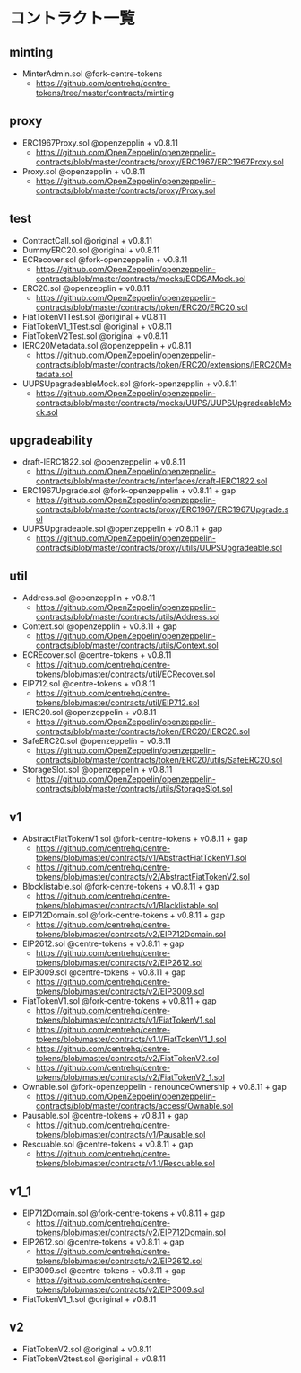 # コントラクト一覧
## minting
- MinterAdmin.sol @fork-centre-tokens
  - https://github.com/centrehq/centre-tokens/tree/master/contracts/minting
## proxy
- ERC1967Proxy.sol @openzepplin + v0.8.11
  - https://github.com/OpenZeppelin/openzeppelin-contracts/blob/master/contracts/proxy/ERC1967/ERC1967Proxy.sol
- Proxy.sol @openzepplin + v0.8.11
  - https://github.com/OpenZeppelin/openzeppelin-contracts/blob/master/contracts/proxy/Proxy.sol

## test
- ContractCall.sol @original + v0.8.11
- DummyERC20.sol @original + v0.8.11
- ECRecover.sol @fork-openzeppelin + v0.8.11
  - https://github.com/OpenZeppelin/openzeppelin-contracts/blob/master/contracts/mocks/ECDSAMock.sol
- ERC20.sol @openzepplin + v0.8.11
  - https://github.com/OpenZeppelin/openzeppelin-contracts/blob/master/contracts/token/ERC20/ERC20.sol
- FiatTokenV1Test.sol @original + v0.8.11
- FiatTokenV1_1Test.sol @original + v0.8.11
- FiatTokenV2Test.sol @original + v0.8.11
- IERC20Metadata.sol @openzeppelin + v0.8.11
  - https://github.com/OpenZeppelin/openzeppelin-contracts/blob/master/contracts/token/ERC20/extensions/IERC20Metadata.sol
- UUPSUpagradeableMock.sol @fork-openzepplin + v0.8.11
  - https://github.com/OpenZeppelin/openzeppelin-contracts/blob/master/contracts/mocks/UUPS/UUPSUpgradeableMock.sol

## upgradeability
- draft-IERC1822.sol @openzeppelin + v0.8.11
  - https://github.com/OpenZeppelin/openzeppelin-contracts/blob/master/contracts/interfaces/draft-IERC1822.sol
- ERC1967Upgrade.sol @fork-openzeppelin + v0.8.11 + gap
  - https://github.com/OpenZeppelin/openzeppelin-contracts/blob/master/contracts/proxy/ERC1967/ERC1967Upgrade.sol
- UUPSUpgradeable.sol @openzeppelin + v0.8.11 + gap
  - https://github.com/OpenZeppelin/openzeppelin-contracts/blob/master/contracts/proxy/utils/UUPSUpgradeable.sol

## util
- Address.sol @openzepplin + v0.8.11
  - https://github.com/OpenZeppelin/openzeppelin-contracts/blob/master/contracts/utils/Address.sol
- Context.sol @openzepplin + v0.8.11 + gap
  - https://github.com/OpenZeppelin/openzeppelin-contracts/blob/master/contracts/utils/Context.sol
- ECREcover.sol @centre-tokens + v0.8.11
  - https://github.com/centrehq/centre-tokens/blob/master/contracts/util/ECRecover.sol
- EIP712.sol @centre-tokens + v0.8.11
  - https://github.com/centrehq/centre-tokens/blob/master/contracts/util/EIP712.sol
- IERC20.sol @openzeppelin + v0.8.11
  - https://github.com/OpenZeppelin/openzeppelin-contracts/blob/master/contracts/token/ERC20/IERC20.sol
- SafeERC20.sol @openzeppelin + v0.8.11
  - https://github.com/OpenZeppelin/openzeppelin-contracts/blob/master/contracts/token/ERC20/utils/SafeERC20.sol
- StorageSlot.sol @openzeppelin + v0.8.11
  - https://github.com/OpenZeppelin/openzeppelin-contracts/blob/master/contracts/utils/StorageSlot.sol

## v1
- AbstractFiatTokenV1.sol @fork-centre-tokens + v0.8.11 + gap
  - https://github.com/centrehq/centre-tokens/blob/master/contracts/v1/AbstractFiatTokenV1.sol
  - https://github.com/centrehq/centre-tokens/blob/master/contracts/v2/AbstractFiatTokenV2.sol
- Blocklistable.sol @fork-centre-tokens + v0.8.11 + gap
  - https://github.com/centrehq/centre-tokens/blob/master/contracts/v1/Blacklistable.sol
- EIP712Domain.sol @fork-centre-tokens + v0.8.11 + gap
  - https://github.com/centrehq/centre-tokens/blob/master/contracts/v2/EIP712Domain.sol
- EIP2612.sol @centre-tokens + v0.8.11 + gap
  - https://github.com/centrehq/centre-tokens/blob/master/contracts/v2/EIP2612.sol
- EIP3009.sol @centre-tokens + v0.8.11 + gap
  - https://github.com/centrehq/centre-tokens/blob/master/contracts/v2/EIP3009.sol
- FiatTokenV1.sol @fork-centre-tokens + v0.8.11 + gap
  - https://github.com/centrehq/centre-tokens/blob/master/contracts/v1/FiatTokenV1.sol
  - https://github.com/centrehq/centre-tokens/blob/master/contracts/v1.1/FiatTokenV1_1.sol
  - https://github.com/centrehq/centre-tokens/blob/master/contracts/v2/FiatTokenV2.sol
  - https://github.com/centrehq/centre-tokens/blob/master/contracts/v2/FiatTokenV2_1.sol
- Ownable.sol @fork-openzeppelin - renounceOwnership + v0.8.11  + gap
  - https://github.com/OpenZeppelin/openzeppelin-contracts/blob/master/contracts/access/Ownable.sol
- Pausable.sol @centre-tokens + v0.8.11 + gap
  - https://github.com/centrehq/centre-tokens/blob/master/contracts/v1/Pausable.sol
- Rescuable.sol @centre-tokens + v0.8.11 + gap
  - https://github.com/centrehq/centre-tokens/blob/master/contracts/v1.1/Rescuable.sol

## v1_1
- EIP712Domain.sol @fork-centre-tokens + v0.8.11 + gap
  - https://github.com/centrehq/centre-tokens/blob/master/contracts/v2/EIP712Domain.sol
- EIP2612.sol @centre-tokens + v0.8.11 + gap
  - https://github.com/centrehq/centre-tokens/blob/master/contracts/v2/EIP2612.sol
- EIP3009.sol @centre-tokens + v0.8.11 + gap
  - https://github.com/centrehq/centre-tokens/blob/master/contracts/v2/EIP3009.sol
- FiatTokenV1_1.sol @original + v0.8.11 

## v2
- FiatTokenV2.sol @original + v0.8.11 
- FiatTokenV2test.sol @original + v0.8.11